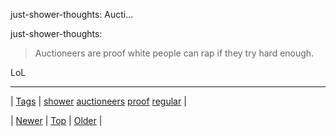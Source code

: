 <!--
title: just-shower-thoughts
date: 2020-06-28T15:27:00.099Z
tags: shower, auctioneers, proof, regular
-->


just-shower-thoughts: Aucti...

<p>just-shower-thoughts:</p>

<blockquote><p>Auctioneers are proof white people can rap if they try hard enough.</p></blockquote>

<p>LoL</p>

<!--BOTTOM-POST-NAVIGATION-->
---

| [Tags](tags.md) | [shower](tag-shower.md) [auctioneers](tag-auctioneers.md) [proof](tag-proof.md) [regular](tag-regular.md) |

| [Newer](133796148676.md) | [Top](index.md) | [Older](134058164939.md) |